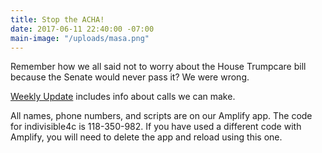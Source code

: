 ```yaml
---
title: Stop the ACHA!
date: 2017-06-11 22:40:00 -07:00
main-image: "/uploads/masa.png"
---
```


Remember how we all said not to worry about the House Trumpcare bill because the Senate would never pass it? We were wrong.

[Weekly Update](https://www.facebook.com/notes/indivisible-central-contra-costa-county/611-stop-the-acha/857566527715965/) includes info about calls we can make.

All names, phone numbers, and scripts are on our Amplify app. The code for indivisible4c is 118-350-982. If you have used a different code with Amplify, you will need to delete the app and reload using this one.